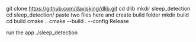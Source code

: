  git clone https://github.com/davisking/dlib.git
cd dlib 
mkdir  sleep_detection
cd sleep_detection/
paste two files here and create build folder 
mkdir build
cd build 
cmake ..
cmake --build . --config Release

run the app 
 ./sleep_detection
